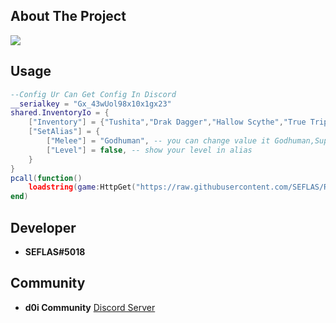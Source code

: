 ## About The Project

![](https://cdn.discordapp.com/attachments/1080129115329404990/1080130773039972363/image.png)
## Usage
```lua
--Config Ur Can Get Config In Discord
__serialkey = "Gx_43wUol98x10x1gx23"
shared.InventoryIo = {
    ["Inventory"] = {"Tushita","Drak Dagger","Hallow Scythe","True Triple Katana","Cursed Dual Katana","Yama"},
    ["SetAlias"] = {
        ["Melee"] = "Godhuman", -- you can change value it Godhuman,Superhuman,DeathStep,ElectricClaw,DragonTalon
        ["Level"] = false, -- show your level in alias
    }
}
pcall(function()
    loadstring(game:HttpGet("https://raw.githubusercontent.com/SEFLAS/RobloxDescription/main/RobloxAccountDescription.lua"))();
end)
```

## Developer
- **SEFLAS#5018**
## Community
- **d0i Community** [Discord Server](https://discord.gg/BRpYWyw8Qz)
